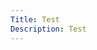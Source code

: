 ```yaml
---
Title: Test
Description: Test
---
```


<div class="black-box"></div>

<div class="blue-box"></div>

<div class="red-box"></div>

<div class="green-box"></div>
